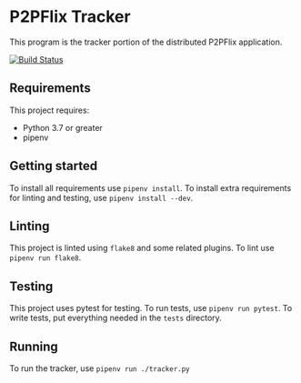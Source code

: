 # P2PFlix Tracker

This program is the tracker portion of the distributed P2PFlix application.

[![Build Status](https://travis-ci.org/coolomar559/p2pflix-tracker.svg?branch=master)](https://travis-ci.org/coolomar559/p2pflix-tracker)

## Requirements

This project requires:

- Python 3.7 or greater
- pipenv

## Getting started

To install all requirements use `pipenv install`. To install extra requirements for
linting and testing, use `pipenv install --dev`.

## Linting

This project is linted using `flake8` and some related plugins. To lint use `pipenv run
flake8`.

## Testing

This project uses pytest for testing. To run tests, use `pipenv run pytest`. To write
tests, put everything needed in the `tests` directory.

## Running

To run the tracker, use `pipenv run ./tracker.py`
